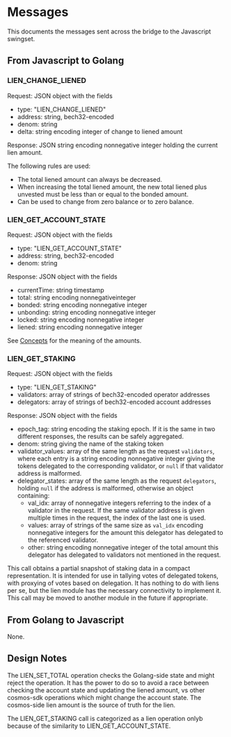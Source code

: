 <!--
order: 2
-->

# Messages

This documents the messages sent across the bridge to the Javascript swingset.

## From Javascript to Golang

### LIEN_CHANGE_LIENED

Request: JSON object with the fields

* type: "LIEN_CHANGE_LIENED"
* address: string, bech32-encoded
* denom: string
* delta: string encoding integer of change to liened amount

Response: JSON string encoding nonnegative integer holding the current lien amount.

The following rules are used:

* The total liened amount can always be decreased.
* When increasing the total liened amount, the new total liened plus unvested
  must be less than or equal to the bonded amount.
* Can be used to change from zero balance or to zero balance.

### LIEN_GET_ACCOUNT_STATE

Request: JSON object with the fields

* type: "LIEN_GET_ACCOUNT_STATE"
* address: string, bech32-encoded
* denom: string

Response: JSON object with the fields

* currentTime: string timestamp
* total: string encoding nonnegativeinteger
* bonded: string encoding nonnegative integer
* unbonding: string encoding nonnegative integer
* locked: string encoding nonnegative integer
* liened: string encoding nonnegative integer

See [Concepts](01_concepts.md) for the meaning of the amounts.

### LIEN_GET_STAKING

Request: JSON object with the fields

* type: "LIEN_GET_STAKING"
* validators: array of strings of bech32-encoded operator addresses
* delegators: array of strings of bech32-encoded account addresses

Response: JSON object with the fields

* epoch_tag: string encoding the staking epoch.
If it is the same in two different responses, the results can be
safely aggregated.
* denom: string giving the name of the staking token
* validator_values: array of the same length as the request `validators`,
where each entry is a string encoding nonnegative integer
giving the tokens delegated to the corresponding validator, or `null`
if that validator address is malformed.
* delegator_states: array of the same length as the request `delegators`,
holding `null` if the address is malformed, otherwise an object containing:
    * val_idx: array of nonnegative integers referring to the index of
    a validator in the request. If the same validator address is
    given multiple times in the request, the index of the last one is used.
    * values: array of strings of the same size as `val_idx` encoding
    nonnegative integers for the amount this delegator has delegated
    to the referenced validator.
    * other: string encoding nonnegative integer of the total amount
    this delegator has delegated to validators not mentioned in the request.

This call obtains a partial snapshot of staking data in a compact
representation. It is intended for use in tallying votes of delegated tokens,
with proxying of votes based on delegation. It has nothing to do with liens
per se, but the lien module has the necessary connectivity to implement it.
This call may be moved to another module in the future if appropriate.

## From Golang to Javascript

None.

## Design Notes

The LIEN_SET_TOTAL operation checks the Golang-side state and might reject
the operation. It has the power to do so to avoid a race between checking
the account state and updating the liened amount, vs other cosmos-sdk
operations which might change the account state. The cosmos-side lien amount
is the source of truth for the lien.

The LIEN_GET_STAKING call is categorized as a lien operation onlyb because
of the similarity to LIEN_GET_ACCOUNT_STATE.
